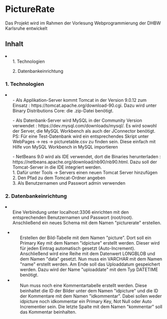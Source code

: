 <h1>PictureRate</h1>
<p>Das Projekt wird im Rahmen der Vorlesung Webprogrammierung der DHBW Karlsruhe entwickelt</p>
<h2>Inhalt</h2>
<li>
  <ol>1. Technologien</ol>
  <ol>2. Datenbankeinrichtung</ol>
  <ol></ol>
</li>

<h3>1. Technologien</h3>
<li>
  <ul>- Als Applikation-Server kommt Tomcat in der Version 9.0.12 zum Einsatz : https://tomcat.apache.org/download-90.cgi. Dazu wird unter Binary Distributions Core: die .zip-Datei benötigt.</ul>
  <ul>- Als Datenbank-Server wird MySQL in der Community Version verwendet : https://dev.mysql.com/downloads/mysql/. Es wird sowohl der Server, die MySQL Workbench als auch der JConnector benötigt. PS: Für eine Test-Datenbank wird ein entsprechendes Skript unter WebPages -> res -> picturetable.csv zu finden sein. Diese einfach mit Hilfe von MySQL Workbench in MySQL importieren</ul>
  <ul>- NetBeans 9.0 wird als IDE verwendet, dort die Binaries herunterladen : https://netbeans.apache.org/download/nb90/nb90.html. Dazu soll der Tomcat-Server in die IDE integriert werden. <br> 1. Dafür unter Tools -> Servers einen neuen Tomcat Server hinzufügen <br> 2. Den Pfad zu dem Tomcat-Ordner angeben <br> 3. Als Benutzernamen und Passwort admin verwenden</ul>
</li>

<h3>2. Datenbankeinrichtung</h3>
<li>
  <ul>
    Eine Verbindung unter localhost:3306 einrichten mit den entsprechenden Benutzernamen und Passwort (root/root). Anschließend ein         neues Schema mit dem Namen "picturerate" erstellen.
  </ul>
  <ul>
    <li>
      <ul>
        Erstellen der Bild-Tabelle mit dem Namen "picture". Dort soll ein Primary Key mit dem Namen "idpicture" erstellt werden. Dieser         wird für jeden Eintrag automatisch gesetzt (Auto-Increment). Anschließend wird eine Reihe mit dem Datenwert LONGBLOB und dem             Namen "data" gesetzt. Nun muss ein VARCHAR mit dem Namen "name" erstellt werden. Am Ende soll das Uploaddatum gespeichert               werden. Dazu wird der Name "uploaddate" mit dem Typ DATETIME benötigt.
      </ul>
    </li>
    <li>
      <ul>
         Nun muss noch eine Kommentartabelle erstellt werden. Diese beinhaltet die ID der Bilder unter dem Namen "idpicture" und die ID          der Kommentare mit dem Namen "idkommentar". Dabei sollen weder idpicture noch idkommentar ein Primary Key, Not Null oder Auto            Incrementier sein. Die letzte Spalte mit dem Namen "kommentar" soll das Kommentar beinhalten.
      </ul>
  </li></ul>
  </li>
